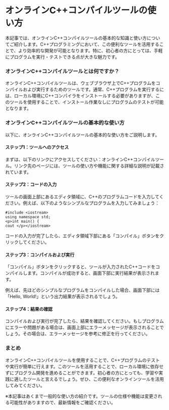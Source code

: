 オンラインC++コンパイルツールの使い方
====================

本記事では、オンラインC++コンパイルツールの基本的な知識と使い方についてご紹介します。C++プログラミングにおいて、この便利なツールを活用することで、より効率的な開発が可能となります。特に、初心者の方にとっては、手軽にプログラムを実行・テストできる点が大きな魅力です。

### オンラインC++コンパイルツールとは何ですか？

オンラインC++コンパイルツールは、ウェブブラウザ上でC++プログラムをコンパイルおよび実行するためのツールです。通常、C++プログラムを実行するには、ローカル環境にC++コンパイラをインストールする必要がありますが、このツールを使用することで、インストール作業なしにプログラムのテストが可能となります。

### オンラインC++コンパイルツールの基本的な使い方

以下に、オンラインC++コンパイルツールの基本的な使い方をご説明します。

#### ステップ1：ツールへのアクセス

まずは、以下のリンクにアクセスしてください：オンラインC++コンパイルツール。リンク先のページには、ツールの使い方や機能に関する詳細な説明が記載されています。

#### ステップ2：コードの入力

ツールの画面上部にあるエディタ領域に、C++のプログラムコードを入力してください。例えば、以下のようなシンプルなプログラムを入力してみましょう：

```
#include <iostream>
using namespace std;
<p>int main() {
cout </p></iostream>
```

コードの入力が完了したら、エディタ領域下部にある「コンパイル」ボタンをクリックしてください。

#### ステップ3：コンパイルおよび実行

「コンパイル」ボタンをクリックすると、ツールが入力されたC++コードをコンパイルします。コンパイルが成功すると、画面下部に実行結果が表示されます。

例えば、先ほどのシンプルなプログラムをコンパイルした場合、画面下部には「Hello, World!」という出力結果が表示されるでしょう。

#### ステップ4：結果の確認

コンパイルおよび実行が完了したら、結果を確認してください。もしプログラムにエラーや問題がある場合は、画面上部にエラーメッセージが表示されることでしょう。その場合は、エラーメッセージを参考に修正を行ってください。

### まとめ

オンラインC++コンパイルツールを使用することで、C++プログラムのテストや実行が簡単に行えます。このツールを活用することで、ローカル環境に依存せずにプログラム開発を進めることができます。初心者の方にとっても、学習や実践に適したツールと言えるでしょう。ぜひ、この便利なオンラインツールを活用してみてください。

※本記事はあくまで一般的な使い方の紹介です。ツールの仕様や機能は変更される可能性がありますので、最新情報をご確認ください。